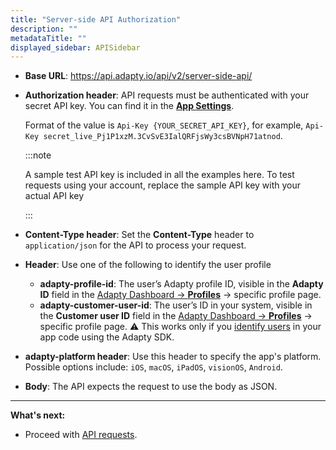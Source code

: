 ```yaml
---
title: "Server-side API Authorization"
description: ""
metadataTitle: ""
displayed_sidebar: APISidebar
---
```


- **Base URL**: https://api.adapty.io/api/v2/server-side-api/
- **Authorization header**: API requests must be authenticated with your secret API key. You can find it in the [**App Settings**](https://app.adapty.io/settings/general). 
  
  Format of the value is `Api-Key {YOUR_SECRET_API_KEY}`, for example, `Api-Key secret_live_Pj1P1xzM.3CvSvE3IalQRFjsWy3csBVNpH71atnod`.
  
  :::note
  
  A sample test API key is included in all the examples here. To test requests using your account, replace the sample API key with your actual API key
  
  :::
  
- **Content-Type header**: Set the **Content-Type** header to `application/json` for the API to process your request.
- **Header**: Use one of the following to identify the user profile
  - **adapty-profile-id**: The user’s Adapty profile ID, visible in the **Adapty ID** field in the [Adapty Dashboard -> **Profiles**](https://app.adapty.io/profiles/users) -> specific profile page.
  - **adapty-customer-user-id**: The user’s ID in your system, visible in the **Customer user ID** field in the [Adapty Dashboard -> **Profiles**](https://app.adapty.io/profiles/users) -> specific profile page.
    ⚠️ This works only if you [identify users](identifying-users) in your app code using the Adapty SDK.

- **adapty-platform header**: Use this header to specify the app's platform. Possible options include:
  `iOS`, `macOS`, `iPadOS`, `visionOS`, `Android`.
- **Body**:  The API expects the request to use the body as JSON.

---

**What's next:**

- Proceed with [API requests](server-side-api-specs).